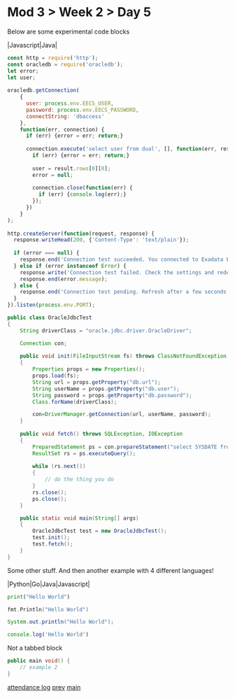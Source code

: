 # Mod 3 > Week 2 > Day 5

Below are some experimental code blocks

|Javascript|Java|
```javascript
const http = require('http');
const oracledb = require('oracledb');
let error;
let user;
 
oracledb.getConnection(
    {
      user: process.env.EECS_USER, 
      password: process.env.EECS_PASSWORD,
      connectString: 'dbaccess'
    }, 
    function(err, connection) {
      if (err) {error = err; return;}
      
      connection.execute('select user from dual', [], function(err, result) {
        if (err) {error = err; return;}
 
        user = result.rows[0][0];
        error = null;
 
        connection.close(function(err) {
          if (err) {console.log(err);}
        });
      })
    }
);
 
http.createServer(function(request, response) {
  response.writeHead(200, {'Content-Type': 'text/plain'});
 
  if (error === null) {
    response.end('Connection test succeeded. You connected to Exadata Express as ' + user + '!');
  } else if (error instanceof Error) {
    response.write('Connection test failed. Check the settings and redeploy app!\n');
    response.end(error.message);
  } else {
    response.end('Connection test pending. Refresh after a few seconds...');
  }
}).listen(process.env.PORT);
```
```java
public class OracleJdbcTest
{
	String driverClass = "oracle.jdbc.driver.OracleDriver";

	Connection con;
	
	public void init(FileInputStream fs) throws ClassNotFoundException, SQLException, FileNotFoundException, IOException
	{
		Properties props = new Properties();
		props.load(fs);
		String url = props.getProperty("db.url");
		String userName = props.getProperty("db.user");
		String password = props.getProperty("db.password");
		Class.forName(driverClass);

		con=DriverManager.getConnection(url, userName, password);
	}
	
	public void fetch() throws SQLException, IOException
	{
		PreparedStatement ps = con.prepareStatement("select SYSDATE from dual");
		ResultSet rs = ps.executeQuery();
		
		while (rs.next())
		{
			// do the thing you do
		}
		rs.close();
		ps.close();
	}

	public static void main(String[] args) 
	{
		OracleJdbcTest test = new OracleJdbcTest();
		test.init();
		test.fetch();
	}
}
```

Some other stuff. And then another example with 4 different languages!

|Python|Go|Java|Javascript|
```python
print("Hello World")
```
```go
fmt.Println("Hello World")
```
```java
System.out.println("Hello World");
```
```javascript
console.log('Hello World')
```

Not a tabbed block

```java
public main void() {
    // example 2
}
```

[attendance log](https://applied.whitehat.org.uk/mod/questionnaire/complete.php?id=6702)
[prev](/swe/mod3/wk2/day4.html)
[main](/swe)